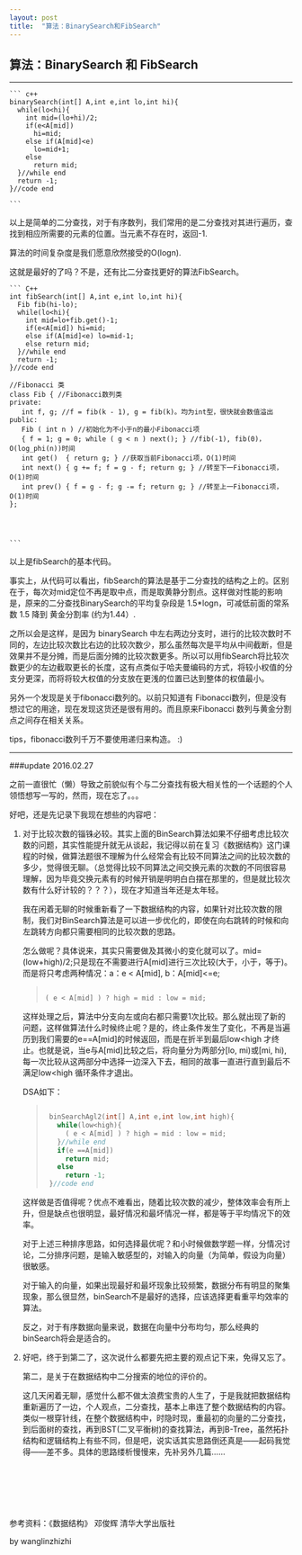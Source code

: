 ```yaml
---
layout: post
title:  "算法：BinarySearch和FibSearch"
---
```








## 算法：BinarySearch  和 FibSearch

<hr/>

``` 
​``` c++
binarySearch(int[] A,int e,int lo,int hi){
  while(lo<hi){
  	int mid=(lo+hi)/2;
    if(e<A[mid])
      hi=mid;
    else if(A[mid]<e)
      lo=mid+1;
    else
      return mid;
  }//while end
  return -1;
}//code end

​```
```

以上是简单的二分查找，对于有序数列，我们常用的是二分查找对其进行遍历，查找到相应所需要的元素的位置。当元素不存在时，返回-1.

算法的时间复杂度是我们愿意欣然接受的O(logn).

这就是最好的了吗？不是，还有比二分查找更好的算法FibSearch。

``` 
​``` C++
int fibSearch(int[] A,int e,int lo,int hi){
  Fib fib(hi-lo);
  while(lo<hi){
    int mid=lo+fib.get()-1;
    if(e<A[mid]) hi=mid;
    else if(A[mid]<e) lo=mid-1;
    else return mid;
  }//while end
  return -1;
}//code end

//Fibonacci 类
class Fib { //Fibonacci数列类
private:
   int f, g; //f = fib(k - 1), g = fib(k)。均为int型，很快就会数值溢出
public:
   Fib ( int n ) //初始化为不小于n的最小Fibonacci项
   { f = 1; g = 0; while ( g < n ) next(); } //fib(-1), fib(0)，O(log_phi(n))时间
   int get()  { return g; } //获取当前Fibonacci项，O(1)时间
   int next() { g += f; f = g - f; return g; } //转至下一Fibonacci项，O(1)时间
   int prev() { f = g - f; g -= f; return g; } //转至上一Fibonacci项，O(1)时间
};




​```
```

以上是fibSearch的基本代码。

事实上，从代码可以看出，fibSearch的算法是基于二分查找的结构之上的。区别在于，每次对mid定位不再是取中点，而是取黄静分割点。这样做对性能的影响是，原来的二分查找BinarySearch的平均复杂段是 1.5*logn，可减低前面的常系数 1.5 降到 黄金分割率 (约为1.44）.

之所以会是这样，是因为 binarySearch 中左右两边分支时，进行的比较次数时不同的，左边比较次数比右边的比较次数少，那么虽然每次是平均从中间截断，但是效果并不是分摊，而是后面分摊的比较次数更多。所以可以用fibSearch将比较次数更少的左边截取更长的长度，这有点类似于哈夫曼编码的方式，将较小权值的分支分更深，而将将较大权值的分支放在更浅的位置已达到整体的权值最小。



另外一个发现是关于fibonacci数列的。以前只知道有 Fibonacci数列，但是没有想过它的用途，现在发现这货还是很有用的。而且原来Fibonacci 数列与黄金分割点之间存在相关关系。

tips，fibonacci数列千万不要使用递归来构造。 :)









<hr/>

###update 2016.02.27

之前一直很忙（懒）导致之前貌似有个与二分查找有极大相关性的一个话题的个人领悟想写一写的，然而，现在忘了。。。

好吧，还是先记录下我现在想些的内容吧：

1. 对于比较次数的锱铢必较。其实上面的BinSearch算法如果不仔细考虑比较次数的问题，其实性能提升就无从谈起，我记得以前在复习《数据结构》这门课程的时候，做算法题很不理解为什么经常会有比较不同算法之间的比较次数的多少，觉得很无聊。（总觉得比较不同算法之间交换元素的次数的不同很容易理解，因为毕竟交换元素有的时候开销是明明白白摆在那里的，但是就比较次数有什么好计较的？？？），现在才知道当年还是太年轻。

   我在闲着无聊的时候重新看了一下数据结构的内容，如果针对比较次数的限制，我们对BinSearch算法是可以进一步优化的，即使在向右跳转的时候和向左跳转方向都只需要相同的比较次数的思路。

   怎么做呢？具体说来，其实只需要做及其微小的变化就可以了。mid=(low+high)/2;只是现在不需要进行A[mid]进行三次比较(大于，小于，等于)。而是将只考虑两种情况：a：e < A[mid], b：A[mid]<=e;

   >    ```c++
   >
   >    ( e < A[mid] ) ? high = mid : low = mid; 
   >
   >    ```
   >

   这样处理之后，算法中分支向左或向右都只需要1次比较。那么就出现了新的问题，这样做算法什么时候终止呢？是的，终止条件发生了变化，不再是当遍历到我们需要的e==A[mid]的时候返回，而是在折半到最后low<high 才终止。也就是说，当e与A[mid]比较之后，将向量分为两部分[lo, mi)或[mi, hi),每一次比较从这两部分中选择一边深入下去，相同的故事一直进行直到最后不满足low<high 循环条件才退出。

   DSA如下：

   >    ```C++
   >
   >     binSearchAgl2(int[] A,int e,int low,int high){
   >       while(low<high){
   >         ( e < A[mid] ) ? high = mid : low = mid;
   >       }//while end
   >       if(e ==A[mid])
   >         return mid;
   >       else
   >         return -1;
   >     }//code end
   >    ```
   >

   这样做是否值得呢？优点不难看出，随着比较次数的减少，整体效率会有所上升，但是缺点也很明显，最好情况和最坏情况一样，都是等于平均情况下的效率。

   对于上述三种排序思路，如何选择最优呢？和小时候做数学题一样，分情况讨论，二分排序问题，是输入敏感型的，对输入的向量（为简单，假设为向量）很敏感。

   对于输入的向量，如果出现最好和最坏现象比较频繁，数据分布有明显的聚集现象，那么很显然，binSearch不是最好的选择，应该选择更看重平均效率的算法。

   反之，对于有序数据向量来说，数据在向量中分布均匀，那么经典的binSearch将会是适合的。

2. 好吧，终于到第二了，这次说什么都要先把主要的观点记下来，免得又忘了。

   第二，是关于在数据结构中二分搜索的地位的评价的。

   这几天闲着无聊，感觉什么都不做太浪费宝贵的人生了，于是我就把数据结构重新遍历了一边，个人观点，二分查找，基本上串连了整个数据结构的内容。类似一根穿针线，在整个数据结构中，时隐时现，重最初的向量的二分查找，到后面树的查找，再到BST(二叉平衡树)的查找算法，再到B-Tree，虽然拓扑结构和逻辑结构上有些不同，但是吧，说实话其实思路倒还真是——起码我觉得——差不多。具体的思路缕析慢慢来，先补另外几篇……

   ​	

​	

​	





参考资料：《数据结构》 邓俊辉 清华大学出版社



by wanglinzhizhi



